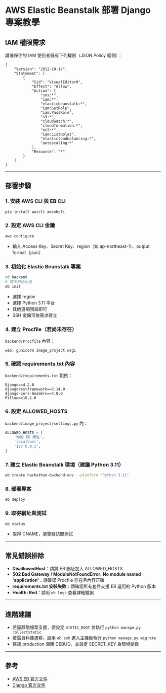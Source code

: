 # AWS Elastic Beanstalk 部署 Django 專案教學

## IAM 權限需求
請確保你的 IAM 使用者擁有下列權限（JSON Policy 範例）：

```
{
    "Version": "2012-10-17",
    "Statement": [
        {
            "Sid": "VisualEditor0",
            "Effect": "Allow",
            "Action": [
                "sns:*",
                "iam:*",
                "elasticbeanstalk:*",
                "iam:GetRole",
                "iam:PassRole",
                "s3:*",
                "cloudwatch:*",
                "cloudformation:*",
                "ec2:*",
                "iam:ListRoles",
                "elasticloadbalancing:*",
                "autoscaling:*"
            ],
            "Resource": "*"
        }
    ]
}
```

---

## 部署步驟

### 1. 安裝 AWS CLI 與 EB CLI

```bash
pip install awscli awsebcli
```

### 2. 設定 AWS CLI 金鑰

```bash
aws configure
```
- 輸入 Access Key、Secret Key、region（如 ap-northeast-1）、output format（json）

### 3. 初始化 Elastic Beanstalk 專案

```bash
cd backend
# 若未初始化過
eb init
```
- 選擇 region
- 選擇 Python 3.11 平台
- 其他選項預設即可
- SSH 金鑰可依需求建立

### 4. 建立 Procfile（若尚未存在）

`backend/Procfile` 內容：
```
web: gunicorn image_project.wsgi
```

### 5. 確認 requirements.txt 內容

`backend/requirements.txt` 範例：
```
Django==4.2.0
djangorestframework==3.14.0
django-cors-headers==4.0.0
Pillow==10.2.0
```

### 6. 設定 ALLOWED_HOSTS

`backend/image_project/settings.py` 內：
```python
ALLOWED_HOSTS = [
    '你的 EB 網址',
    'localhost',
    '127.0.0.1',
]
```

### 7. 建立 Elastic Beanstalk 環境（建議 Python 3.11）

```bash
eb create hackathon-backend-env --platform "Python 3.11"
```

### 8. 部署專案

```bash
eb deploy
```

### 9. 取得網址與測試

```bash
eb status
```
- 取得 CNAME，瀏覽器訪問測試

---

## 常見錯誤排除

- **DisallowedHost**：請將 EB 網址加入 ALLOWED_HOSTS
- **502 Bad Gateway / ModuleNotFoundError: No module named 'application'**：請確認 Procfile 存在且內容正確
- **requirements.txt 安裝失敗**：請確認所有套件支援 EB 選用的 Python 版本
- **Health: Red**：請用 `eb logs` 查看詳細錯誤

---

## 進階建議
- 若需靜態檔案支援，請設定 `STATIC_ROOT` 並執行 `python manage.py collectstatic`
- 若需資料庫遷移，請用 `eb ssh` 進入主機後執行 `python manage.py migrate`
- 建議 production 關閉 DEBUG，並設定 SECRET_KEY 為環境變數

---

## 參考
- [AWS EB 官方文件](https://docs.aws.amazon.com/elasticbeanstalk/latest/dg/create-deploy-python-django.html)
- [Django 官方文件](https://docs.djangoproject.com/zh-hans/4.2/howto/deployment/checklist/) 
